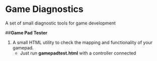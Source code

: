 # Game Diagnostics
A set of small diagnostic tools for game development

##**Game Pad Tester**
1. A small HTML utility to check the mapping and functionality of your gamepad.
	- Just run **gamepadtest.html** with a controller connected

